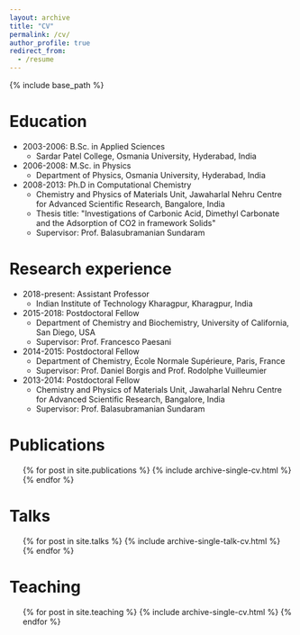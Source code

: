 ```yaml
---
layout: archive
title: "CV"
permalink: /cv/
author_profile: true
redirect_from:
  - /resume
---
```


{% include base_path %}

Education
======
* 2003-2006: B.Sc. in Applied Sciences
  * Sardar Patel College, Osmania University, Hyderabad, India
* 2006-2008: M.Sc. in Physics 
  * Department of Physics, Osmania University, Hyderabad, India 
* 2008-2013: Ph.D in Computational Chemistry
  * Chemistry and Physics of Materials Unit, Jawaharlal Nehru Centre for Advanced Scientific Research, Bangalore, India
  * Thesis title: "Investigations of Carbonic Acid, Dimethyl Carbonate and the Adsorption of CO2 in framework Solids"
  * Supervisor: Prof. Balasubramanian Sundaram

Research experience
======
* 2018-present: Assistant Professor 
  * Indian Institute of Technology Kharagpur, Kharagpur, India
* 2015-2018: Postdoctoral Fellow 
  * Department of Chemistry and Biochemistry, University of California, San Diego, USA
  * Supervisor: Prof. Francesco Paesani 
* 2014-2015: Postdoctoral Fellow  
  * Department of Chemistry, École Normale Supérieure, Paris, France
  * Supervisor: Prof. Daniel Borgis and Prof. Rodolphe Vuilleumier 
* 2013-2014: Postdoctoral Fellow  
  * Chemistry and Physics of Materials Unit, Jawaharlal Nehru Centre for Advanced Scientific Research, Bangalore, India
  * Supervisor: Prof. Balasubramanian Sundaram


Publications
======
  <ul>{% for post in site.publications %}
    {% include archive-single-cv.html %}
  {% endfor %}</ul>
  
Talks
======
  <ul>{% for post in site.talks %}
    {% include archive-single-talk-cv.html %}
  {% endfor %}</ul>
  
Teaching
======
  <ul>{% for post in site.teaching %}
    {% include archive-single-cv.html %}
  {% endfor %}</ul>
  

